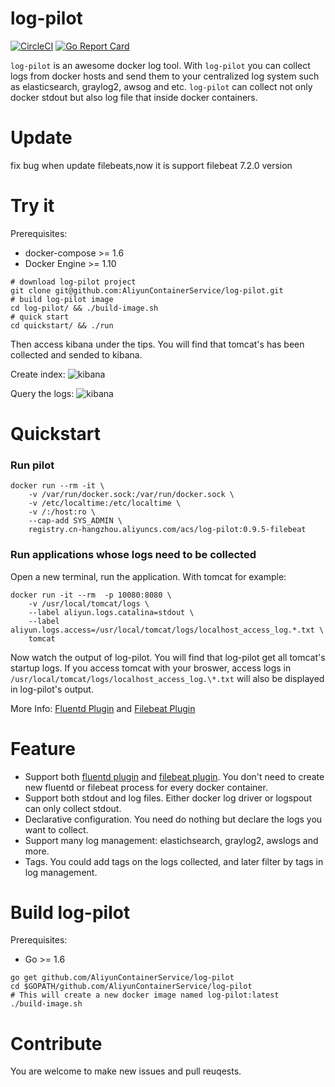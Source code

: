 log-pilot
=========

[![CircleCI](https://circleci.com/gh/AliyunContainerService/log-pilot.svg?style=svg)](https://circleci.com/gh/AliyunContainerService/log-pilot)
[![Go Report Card](https://goreportcard.com/badge/github.com/AliyunContainerService/log-pilot)](https://goreportcard.com/report/github.com/AliyunContainerService/log-pilot)

`log-pilot` is an awesome docker log tool. With `log-pilot` you can collect logs from docker hosts and send them to your centralized log system such as elasticsearch, graylog2, awsog and etc. `log-pilot` can collect not only docker stdout but also log file that inside docker containers.

Update
======
fix bug when update filebeats,now it is support filebeat 7.2.0 version

Try it
======

Prerequisites:

- docker-compose >= 1.6
- Docker Engine >= 1.10

```
# download log-pilot project
git clone git@github.com:AliyunContainerService/log-pilot.git
# build log-pilot image
cd log-pilot/ && ./build-image.sh
# quick start
cd quickstart/ && ./run
```

Then access kibana under the tips. You will find that tomcat's has been collected and sended to kibana.

Create index:
![kibana](quickstart/Kibana.png)

Query the logs:
![kibana](quickstart/Kibana2.png)

Quickstart
==========

### Run pilot

```
docker run --rm -it \
    -v /var/run/docker.sock:/var/run/docker.sock \
    -v /etc/localtime:/etc/localtime \
    -v /:/host:ro \
    --cap-add SYS_ADMIN \
    registry.cn-hangzhou.aliyuncs.com/acs/log-pilot:0.9.5-filebeat
```

### Run applications whose logs need to be collected

Open a new terminal, run the application. With tomcat for example:

```
docker run -it --rm  -p 10080:8080 \
    -v /usr/local/tomcat/logs \
    --label aliyun.logs.catalina=stdout \
    --label aliyun.logs.access=/usr/local/tomcat/logs/localhost_access_log.*.txt \
    tomcat
```

Now watch the output of log-pilot. You will find that log-pilot get all tomcat's startup logs. If you access tomcat with your broswer, access logs in `/usr/local/tomcat/logs/localhost_access_log.\*.txt` will also be displayed in log-pilot's output.

More Info: [Fluentd Plugin](docs/fluentd/docs.md) and [Filebeat Plugin](docs/filebeat/docs.md)

Feature
========

- Support both [fluentd plugin](docs/fluentd/docs.md) and [filebeat plugin](docs/filebeat/docs.md). You don't need to create new fluentd or filebeat process for every docker container.
- Support both stdout and log files. Either docker log driver or logspout can only collect stdout.
- Declarative configuration. You need do nothing but declare the logs you want to collect.
- Support many log management: elastichsearch, graylog2, awslogs and more.
- Tags. You could add tags on the logs collected, and later filter by tags in log management.

Build log-pilot
===================

Prerequisites:

- Go >= 1.6

```
go get github.com/AliyunContainerService/log-pilot
cd $GOPATH/github.com/AliyunContainerService/log-pilot
# This will create a new docker image named log-pilot:latest
./build-image.sh
```

Contribute
==========

You are welcome to make new issues and pull reuqests.

